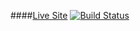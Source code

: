 ####[Live Site](http://vue-spa-intro.azurewebsites.net)
[![Build Status](https://travis-ci.org/ashwin-seshadri/my-vue-spa.svg?branch=master)](https://travis-ci.org/ashwin-seshadri/my-vue-spa)
